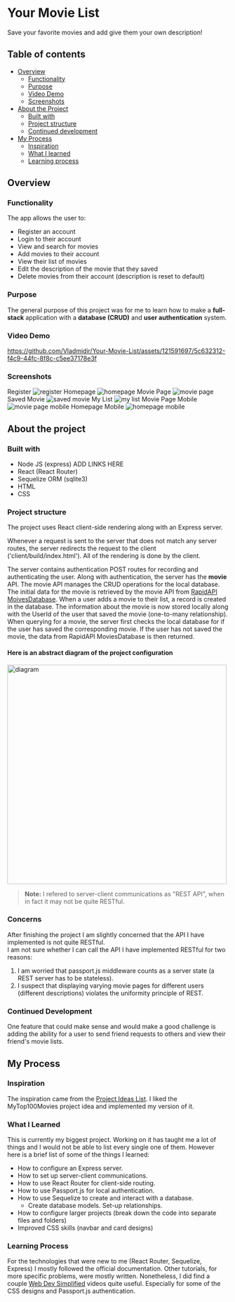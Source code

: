# Your Movie List
Save your favorite movies and add give them your own description!

## Table of contents

- [Overview](#overview)
  - [Functionality](#functionality)
  - [Purpose](#purpose)
  - [Video Demo](#video-demo)
  - [Screenshots](#screenshots)
- [About the Project](#about-the-project)
  - [Built with](#built-with)
  - [Project structure](#project-structure)
  - [Continued development](#continued-development)
- [My Process](#my-process)
    - [Inspiration](#inspiration)
    - [What I learned](#what-i-learned)
    - [Learning process](#learning-process)

## Overview

### Functionality
The app allows the user to:
 - Register an account
 - Login to their account
 - View and search for movies
 - Add movies to their account
 - View their list of movies
 - Edit the description of the movie that they saved
 - Delete movies from their account (description is reset to default)

### Purpose
The general purpose of this project was for me to learn how to make a **full-stack** application with a **database (CRUD)** and **user authentication** system.

### Video Demo

https://github.com/Vladmidir/Your-Movie-List/assets/121591697/5c632312-f4c9-44fc-8f8c-c5ee37178e3f


### Screenshots
Register
![register](./demo/screenshots/register.jpg)
Homepage
![homepage](./demo/screenshots/homepage.jpg)
Movie Page
![movie page](./demo/screenshots/movie.jpg)
Saved Movie
![saved movie](./demo//screenshots/saved-movie.jpg)
My List
![my list](./demo/screenshots/my-list.jpg)
Movie Page Mobile
![movie page mobile](./demo//screenshots/movie-mobile.jpg)
Homepage Mobile
![homepage mobile](./demo/screenshots/home-mobile.jpg)


## About the project

### Built with
- Node JS (express) ADD LINKS HERE
- React (React Router)
- Sequelize ORM (sqlite3)
- HTML
- CSS

### Project structure
The project uses React client-side rendering along with an Express server.


Whenever a request is sent to the server that does not match any server routes, the server redirects the request to the client
('client/build/index.html'). All of the rendering is done by the client.


The server contains authentication POST routes for recording and authenticating the user. 
Along with authentication, the server has the **movie** API. The movie API manages the CRUD operations for the local database.
The initial data for the movie is retrieved by the movie API from [RapidAPI MoivesDatabase](https://rapidapi.com/SAdrian/api/MoviesDatabase/).
When a user adds a movie to their list, a record is created in the database. The information about the movie is now stored locally along with the UserId of the user that saved the movie (one-to-many relationship). When querying for a movie, the server first checks the local database for if the user has saved the corresponding movie. If the user has not saved the movie, the data from RapidAPI MoviesDatabase is then returned.

#### Here is an abstract diagram of the project configuration

<img src="./demo/Your%20Movie%20Database%20structure.png" alt="diagram" width="500"/>

> **Note:** I refered to server-client communications as "REST API", when in fact it may not be quite RESTful.

### Concerns
After finishing the project I am slightly concerned that the API I have implemented is not quite RESTful.
<br />
I am not sure whether I can call the API I have implemented RESTful for two reasons:
1. I am worried that passport.js middleware counts as a server state (a REST server has to be stateless).
2. I suspect that displaying varying movie pages for different users (different descriptions) violates the uniformity principle of REST.

### Continued Development
One feature that could make sense and would make a good challenge is adding the ability for a user to send friend requests to others and view their friend's movie lists.

## My Process

### Inspiration 
The inspiration came from the [Project Ideas List](https://gist.github.com/MWins/41c6fec2122dd47fdfaca31924647499). 
I liked the MyTop100Movies project idea and implemented my version of it.

### What I Learned
This is currently my biggest project. Working on it has taught me a lot of things and I would not be able to list every single one of them. However here is a brief list of some of the things I learned:
- How to configure an Express server.
- How to set up server-client communications.
- How to use React Router for client-side routing.
- How to use Passport.js for local authentication.
- How to use Sequelize to create and interact with a database.
  - Create database models. Set-up relationships.
- How to configure larger projects (break down the code into separate files and folders)
- Improved CSS skills (navbar and card designs)

### Learning Process
For the technologies that were new to me (React Router, Sequelize, Express) I mostly followed the official documentation.
Other tutorials, for more specific problems, were mostly written. 
Nonetheless, I did find a couple [Web Dev Simplified](https://www.youtube.com/c/webdevsimplified) videos quite useful. 
Especially for some of the CSS designs and Passport.js authentication.
